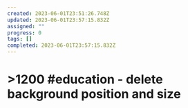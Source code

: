 ```yaml
---
created: 2023-06-01T23:51:26.748Z
updated: 2023-06-01T23:57:15.832Z
assigned: ""
progress: 0
tags: []
completed: 2023-06-01T23:57:15.832Z
---
```


# >1200 #education - delete background position and size

